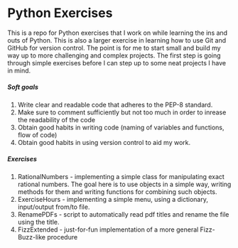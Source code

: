 # Python Exercises

This is a repo for Python exercises that I work on while learning the ins and outs of Python. This is also a larger exercise in learning how to use Git and GitHub for version control. The point is for me to start small and build my way up to more challenging and complex projects. The first step is going through simple exercises before I can step up to some neat projects I have in mind.

##### Soft goals

1. Write clear and readable code that adheres to the PEP-8 standard.
2. Make sure to comment sufficiently but not too much in order to inrease the readability of the code
3. Obtain good habits in writing code (naming of variables and functions, flow of code)
4. Obtain good habits in using version control to aid my work.

##### Exercises

1. RationalNumbers - implementing a simple class for manipulating exact rational numbers. The goal here is to use objects in a simple way, writing methods for them and writing functions for combining such objects.
2. ExerciseHours - implementing a simple menu, using a dictionary, input/output from/to file.
3. RenamePDFs - script to automatically read pdf titles and rename the file using the title.
4. FizzExtended - just-for-fun implementation of a more general Fizz-Buzz-like procedure
